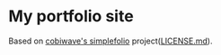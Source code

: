 # My portfolio site

Based on [cobiwave's simplefolio](https://github.com/cobiwave/simplefolio) project([LICENSE.md](LICENSE.md)).
